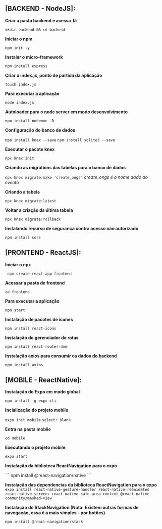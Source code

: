 ## [BACKEND - NodeJS]:

__Criar a pasta backend e acessa-lá__

``` mkdir backend && cd backend ```

__Iniciar o npm__

``` npm init -y ```

__Instalar o micro-framework__

``` npm install express ```

__Criar o index.js, ponto de partida da aplicação__

``` touch index.js ```

__Para executar a aplicação__

``` node index.js ```

__Autoloader para o node server em modo desenvolvimento__

``` npm install nodemon -D ```

__Configuração do banco de dados__

``` npm install knex --save ```
``` npm install sqlite3 --save ```

__Executar o pacote knex__

``` npx knex init ```

__Criando as migrations das tabelas para o banco de dados__

``` npx knex migrate:make 'create_ongs' ``` _*create_ongs é o nome dado ao evento*_

__Criando a tabela__

``` npx knex migrate:latest ```

__Voltar a criação da última tabela__

``` npx knex migrate:rollback ```

__Instalando recurso de segurança contra acesso não autorizado__

``` npm install cors ```

## [PRONTEND - ReactJS]:

__Iniciar o npx__

``` npx create-react-app frontend```

__Acessar a pasta do frontend__

``` cd frontend ```

__Para executar a aplicação__

``` npm start ```

__Instalação de pacotes de icones__

``` npm install react-icons ```

__Instalação do gerenciador de rotas__

``` npm install react-router-dom ```

__Instalação axios para consumir os dados do backend__

``` npm install axios ```

## [MOBILE - ReactNative]:

__Instalação do Expo em modo global__

``` npm install -g expo-cli ```

__Incialização do projeto mobile__

``` expo init mobile ```
``` select: blank ```

__Entra na pasta mobile__

``` cd mobile ```

__Executando o projeto mobile__

``` expo start ```

__Instalação da biblioteca ReactNavigation para o expo__

````npm install @react-navigation/native ```

__Instalação das dependencias da biblioteca ReactNavigation para o expo__
``` expo install react-native-gesture-handler react-native-reanimated react-native-screens react-native-safe-area-context @react-native-community/masked-view ```

__Instalação do StackNavigation (Nota: Existem outras formas de navegação, essa é a mais simples - por botões)__

``` npm install @react-navigation/stack ```
